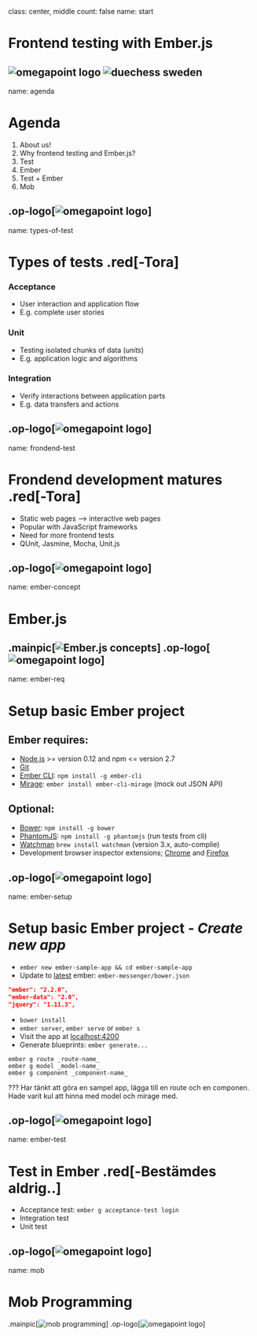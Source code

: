 class: center, middle
count: false
name: start
# Frontend testing with Ember.js
![omegapoint logo](images/OPblack.jpg)
![duechess sweden](http://photos1.meetupstatic.com/photos/event/8/0/e/0/global_106772992.jpeg)
---

name: agenda
# Agenda

1. About us!
2. Why frontend testing and Ember.js?
3. Test
4. Ember
5. Test + Ember
6. Mob

.op-logo[![omegapoint logo](images/OPblack-sm.jpg)]
---

name: types-of-test
# Types of tests .red[__-Tora__]
### Acceptance
- User interaction and application flow
- E.g. complete user stories

### Unit
- Testing isolated chunks of data (_units_)
- E.g. application logic and algorithms

### Integration
- Verify interactions between application parts
- E.g. data transfers and actions

.op-logo[![omegapoint logo](images/OPblack-sm.jpg)]
---

name: frondend-test
# Frondend development matures .red[__-Tora__]
- Static web pages --> interactive web pages
- Popular with JavaScript frameworks
- Need for more frontend tests
- QUnit, Jasmine, Mocha, Unit.js

.op-logo[![omegapoint logo](images/OPblack-sm.jpg)]
---
name: ember-concept
# Ember.js

.mainpic[![Ember.js concepts](images/ember.jpg)]
.op-logo[![omegapoint logo](images/OPblack-sm.jpg)]
---

name: ember-req
# Setup basic Ember project
## Ember requires:
- [Node.js](http://nodejs.org/) >= version 0.12 and npm <= version 2.7
- [Git](https://git-scm.com/book/en/v2/Getting-Started-Installing-Git)
- [Ember CLI](http://ember-cli.com/): `npm install -g ember-cli`
- [Mirage](http://www.ember-cli-mirage.com/):  `ember install ember-cli-mirage` (mock out JSON API)

## Optional:
- [Bower](http://bower.io/): `npm install -g bower`
- [PhantomJS](http://phantomjs.org/):  `npm install -g phantomjs` (run tests from cli)
- [Watchman](https://facebook.github.io/watchman/) `brew install watchman`  (version 3.x, auto-complie)
- Development browser inspector extensions; [Chrome](https://chrome.google.com/webstore/detail/ember-inspector/bmdblncegkenkacieihfhpjfppoconhi)
and [Firefox](https://addons.mozilla.org/en-US/firefox/addon/ember-inspector/)

.op-logo[![omegapoint logo](images/OPblack-sm.jpg)]
---

name: ember-setup
# Setup basic Ember project - _Create new app_
- `ember new ember-sample-app && cd ember-sample-app`
- Update to [latest](http://emberjs.com/builds/) ember: `ember-messenger/bower.json`
```json
"ember": "2.2.0",
"ember-data": "2.0",
"jquery": "1.11.3",
```
- `bower install`
- `ember server`, `ember serve` or `ember s`
- Visit the app at [localhost:4200](http://localhost:4200)
- Generate blueprints: `ember generate...`
```terminal
ember g route _route-name_
ember g model _model-name_
ember g component _component-name_
```
???
Har tänkt att göra en sampel app, lägga till en route och en componen.
Hade varit kul att hinna med model och mirage med.

.op-logo[![omegapoint logo](images/OPblack-sm.jpg)]
---

name: ember-test
# Test in Ember .red[__-Bestämdes aldrig..__]
- Acceptance test: `ember g acceptance-test login`
- Integration test
- Unit test

.op-logo[![omegapoint logo](images/OPblack-sm.jpg)]
---

name: mob
# Mob Programming

.mainpic[![mob programming](images/mob_programming.jpg)]
.op-logo[![omegapoint logo](images/OPblack-sm.jpg)]
